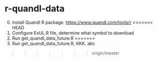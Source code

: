 # r-quandl-data
0. Install Quandl R package. https://www.quandl.com/tools/r
<<<<<<< HEAD
0. Configure ExUL.R file, determine what symbol to download
0. Run get_quandl_data_future.R
=======
0. Run get_quandl_data_future.R, KKK.
abc
>>>>>>> origin/master
